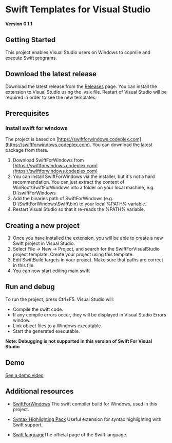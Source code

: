 # Swift Templates for Visual Studio
**Version 0.1.1**

## Getting Started
This project enables Visual Studio users on Windows to copmile and execute Swift programs.

## Download the latest release
Download the latest release from the [Releases](https://github.com/svetoslav-maksimov/SwiftForVisualStudio/releases) page.
You can install the extension to Visual Studio using the .vsix file. Restart of Visual Studio will be required in order to see the new  templates.

## Prerequisites

### Install swift for windows
The project is based on [https://swiftforwindows.codeplex.com](https://swiftforwindows.codeplex.com). You can download the latest package from there.
1. Download SwiftForWindows from [https://swiftforwindows.codeplex.com](https://swiftforwindows.codeplex.com)
2. You can install SwiftForWindows via the installer, but it's not a hard recommendation. You can just extract the content of WinRoot\SwiftForWindows into a folder on your local machine, e.g. D:\swiftForWindows
3. Add the binaries path of SwiftForWindows (e.g. D:\SwiftForWindows\Swift\bin) to your local %PATH% variable.
4. Restart Visual Studio so that it re-reads the %PATH% variable.

## Creating a new project
1. Once you have installed the extension, you will be able to create a new Swift project in Visual Studio.
2. Select File -> New -> Project, and search for the SwiftForVisualStudio project template. Create your project using this template.
3. Edit SwiftBuild.targets in your project. Make sure that paths are correct in this file.
4. You can now start editing main.swift

 ## Run and debug
To run the project, press Ctrl+F5. Visual Studio will:

* Compile the swift code.
* If any compile errors occur, they will be displayed in Visual Studio Errors window.
* Link object files to a Windows executable
* Start the generated executable.

**Note: Debugging is not supported in this version of Swift For Visual Studio**


## Demo
[See a demo video](https://github.com/svetoslav-maksimov/SwiftForVisualStudio/blob/master/swift-for-vs-0-1.mp4)
            
## Additional resources
* [SwiftForWindows](https://swiftforwindows.codeplex.com/)
The swift compiler build for Windows, used in this project.

* [Syntax Highlighting Pack](https://marketplace.visualstudio.com/items?itemName=MadsKristensen.SyntaxHighlightingPack)
Useful extension for syntax highlighting with Swift support.

* [Swift language](https://developer.apple.com/swift/)The official page of the Swift language.
